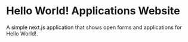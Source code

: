 # Hello World! Applications Website

A simple next.js application that shows open forms and applications for Hello World!.